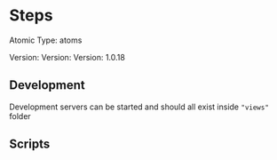 # Steps

Atomic Type: atoms

Version: Version: Version: 1.0.18





## Development

Development servers can be started and should all exist inside `"views"` folder

## Scripts
